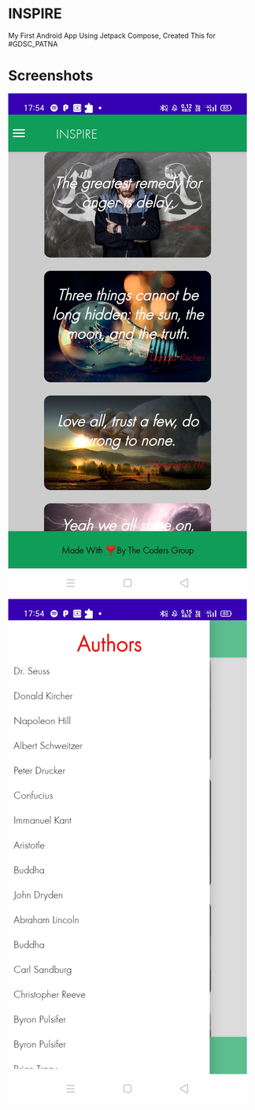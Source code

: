 # INSPIRE
My First Android App Using Jetpack Compose, Created This for #GDSC_PATNA

#  Screenshots 
![Layout](https://raw.githubusercontent.com/I-Himanshu/INSPIRE/main/screenshot/screenshot1.jpg)
![Layout 2](https://raw.githubusercontent.com/I-Himanshu/INSPIRE/main/screenshot/screenshot2.jpg)

